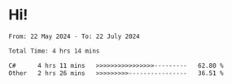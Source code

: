 # Hi!

<!--START_SECTION:waka-->

```txt
From: 22 May 2024 - To: 22 July 2024

Total Time: 4 hrs 14 mins

C#      4 hrs 11 mins   >>>>>>>>>>>>>>>>---------   62.80 %
Other   2 hrs 26 mins   >>>>>>>>>----------------   36.51 %
```

<!--END_SECTION:waka-->
